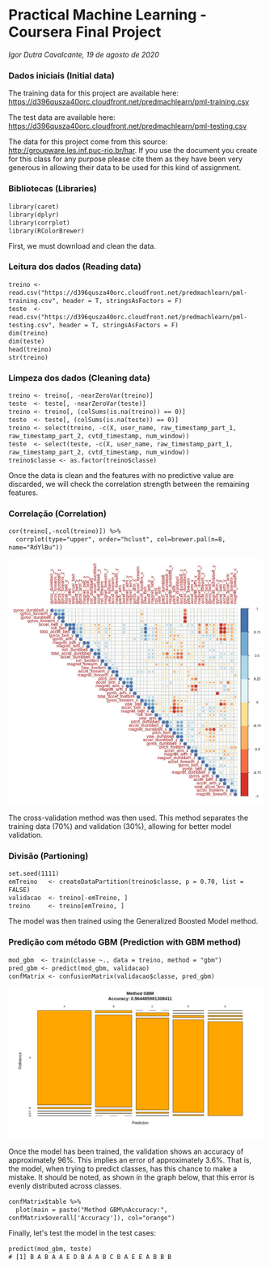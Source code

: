 # Practical Machine Learning - Coursera Final Project

*Igor Dutra Cavalcante, 19 de agosto de 2020*

### Dados iniciais (Initial data)
The training data for this project are available here:
https://d396qusza40orc.cloudfront.net/predmachlearn/pml-training.csv

The test data are available here:
https://d396qusza40orc.cloudfront.net/predmachlearn/pml-testing.csv

The data for this project come from this source: http://groupware.les.inf.puc-rio.br/har. If you use the document you create for this class for any purpose please cite them as they have been very generous in allowing their data to be used for this kind of assignment.

### Bibliotecas (Libraries)
```{r}
library(caret)
library(dplyr)
library(corrplot)
library(RColorBrewer)
```

First, we must download and clean the data.
### Leitura dos dados (Reading data)
```{r}
treino <- read.csv("https://d396qusza40orc.cloudfront.net/predmachlearn/pml-training.csv", header = T, stringsAsFactors = F) 
teste  <- read.csv("https://d396qusza40orc.cloudfront.net/predmachlearn/pml-testing.csv", header = T, stringsAsFactors = F)
dim(treino)
dim(teste)
head(treino)
str(treino)
```

### Limpeza dos dados (Cleaning data)
```{r}
treino <- treino[, -nearZeroVar(treino)]
teste  <- teste[, -nearZeroVar(teste)]
treino <- treino[, (colSums(is.na(treino)) == 0)]
teste  <- teste[, (colSums(is.na(teste)) == 0)]
treino <- select(treino, -c(X, user_name, raw_timestamp_part_1, raw_timestamp_part_2, cvtd_timestamp, num_window))
teste  <- select(teste, -c(X, user_name, raw_timestamp_part_1, raw_timestamp_part_2, cvtd_timestamp, num_window))
treino$classe <- as.factor(treino$classe)
```

Once the data is clean and the features with no predictive value are discarded, we will check the correlation strength between the remaining features.
### Correlação (Correlation)
```{r}
cor(treino[,-ncol(treino)]) %>%
  corrplot(type="upper", order="hclust", col=brewer.pal(n=8, name="RdYlBu"))
```

![Correlation](https://github.com/igorcav/Practical-Machine-Learning/blob/master/Correlacao.jpeg)
  
The cross-validation method was then used. This method separates the training data (70%) and validation (30%), allowing for better model validation.
### Divisão (Partioning)
```{r}
set.seed(1111) 
emTreino   <- createDataPartition(treino$classe, p = 0.70, list = FALSE)
validacao  <- treino[-emTreino, ]
treino     <- treino[emTreino, ]
```

The model was then trained using the Generalized Boosted Model method.
### Predição com método GBM (Prediction with GBM method)
```{r}
mod_gbm  <- train(classe ~., data = treino, method = "gbm")
pred_gbm <- predict(mod_gbm, validacao)
confMatrix <- confusionMatrix(validacao$classe, pred_gbm)
```

![Accuracy](https://github.com/igorcav/Practical-Machine-Learning/blob/master/Acuracia.jpeg)

Once the model has been trained, the validation shows an accuracy of approximately 96%. This implies an error of approximately 3.6%. That is, the model, when trying to predict classes, has this chance to make a mistake. It should be noted, as shown in the graph below, that this error is evenly distributed across classes.
```{r}
confMatrix$table %>%
  plot(main = paste("Method GBM\nAccuracy:", confMatrix$overall['Accuracy']), col="orange")
```

Finally, let's test the model in the test cases:
```{r}
predict(mod_gbm, teste)
# [1] B A B A A E D B A A B C B A E E A B B B
```

